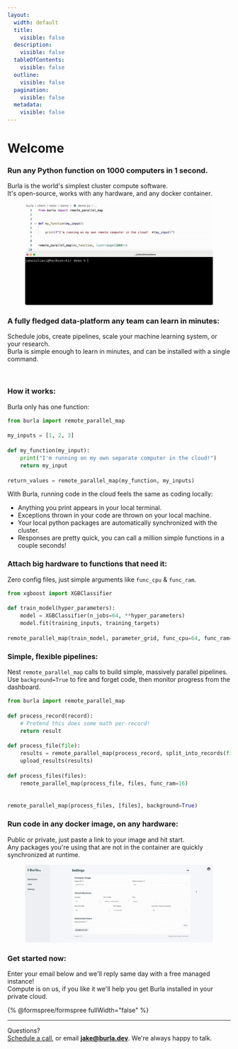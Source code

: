 ```yaml
---
layout:
  width: default
  title:
    visible: false
  description:
    visible: false
  tableOfContents:
    visible: false
  outline:
    visible: false
  pagination:
    visible: false
  metadata:
    visible: false
---
```


# Welcome

### Run any Python function on 1000 computers in 1 second.

Burla is the world's simplest cluster compute software.\
It's open-source, works with any hardware, and any docker container.

<figure><img src=".gitbook/assets/main_demo.gif" alt=""><figcaption></figcaption></figure>

### A fully fledged data-platform any team can learn in minutes:

Schedule jobs, create pipelines, scale your machine learning system, or your research.\
Burla is simple enough to learn in minutes, and can be installed with a single command.

<figure><img src=".gitbook/assets/FINAL-lowfr.gif" alt=""><figcaption></figcaption></figure>

### **How it works:**

Burla only has one function:

```python
from burla import remote_parallel_map

my_inputs = [1, 2, 3]

def my_function(my_input):
    print("I'm running on my own separate computer in the cloud!")
    return my_input
    
return_values = remote_parallel_map(my_function, my_inputs)
```

With Burla, running code in the cloud feels the same as coding locally:

* Anything you print appears in your local terminal.
* Exceptions thrown in your code are thrown on your local machine.
* Your local python packages are automatically synchronized with the cluster.
* Responses are pretty quick, you can call a million simple functions in a couple seconds!

### Attach big hardware to functions that need it:

Zero config files, just simple arguments like `func_cpu` & `func_ram`.

```python
from xgboost import XGBClassifier

def train_model(hyper_parameters):
    model = XGBClassifier(n_jobs=64, **hyper_parameters)
    model.fit(training_inputs, training_targets)
    
remote_parallel_map(train_model, parameter_grid, func_cpu=64, func_ram=256)
```

### Simple, flexible pipelines:

Nest `remote_parallel_map` calls to build simple, massively parallel pipelines.\
Use `background=True` to fire and forget code, then monitor progress from the dashboard.

```python
from burla import remote_parallel_map

def process_record(record):
    # Pretend this does some math per-record!
    return result

def process_file(file):
    results = remote_parallel_map(process_record, split_into_records(file))
    upload_results(results)

def process_files(files):
    remote_parallel_map(process_file, files, func_ram=16)
    

remote_parallel_map(process_files, [files], background=True)
```

### Run code in any docker image, on any hardware:

Public or private, just paste a link to your image and hit start.\
Any packages you're using that are not in the container are quickly synchronized at runtime.

<figure><img src=".gitbook/assets/settings_demo.gif" alt=""><figcaption></figcaption></figure>

### Get started now:

Enter your email below and we'll reply same day with a free managed instance!\
Compute is on us, if you like it we'll help you get Burla installed in your private cloud.

{% @formspree/formspree fullWidth="false" %}

&#x20;

&#x20;

***

Questions?\
[Schedule a call](http://cal.com/jakez/burla), or email **jake@burla.dev**. We're always happy to talk.
